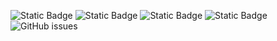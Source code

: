 ![Static Badge](https://img.shields.io/badge/blacklists-61-000000) ![Static Badge](https://img.shields.io/badge/blacklisted-2999408-cc0000) ![Static Badge](https://img.shields.io/badge/whitelisted-2254-00CC00) ![Static Badge](https://img.shields.io/badge/streaming_blacklist-28107-000000) ![GitHub issues](https://img.shields.io/github/issues/fabriziosalmi/blacklists)
